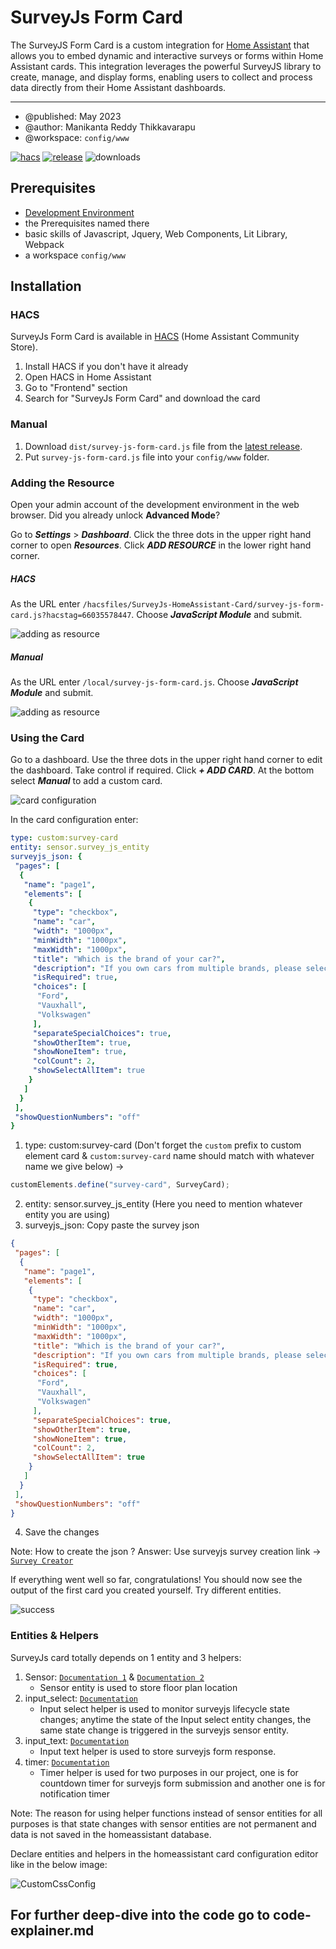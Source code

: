 # SurveyJs Form Card
The SurveyJS Form Card is a custom integration for [Home Assistant][home-assistant] that allows you to embed dynamic and interactive surveys or forms within Home Assistant cards. This integration leverages the powerful SurveyJS library to create, manage, and display forms, enabling users to collect and process data directly from their Home Assistant dashboards.
***

* @published: May 2023
* @author: Manikanta Reddy Thikkavarapu
* @workspace: `config/www`

[![hacs][hacs-badge]][hacs-url]
[![release][release-badge]][release-url]
![downloads][downloads-badge]

## Prerequisites

* [Development Environment](https://github.com/home-assistant-tutorials/01.development-environment)
* the Prerequisites named there
* basic skills of Javascript, Jquery, Web Components, Lit Library, Webpack
* a workspace `config/www`

## Installation

### HACS

SurveyJs Form Card is available in [HACS][hacs] (Home Assistant Community Store).

1. Install HACS if you don't have it already
2. Open HACS in Home Assistant
3. Go to "Frontend" section
4. Search for "SurveyJs Form Card" and download the card

### Manual

1. Download `dist/survey-js-form-card.js` file from the [latest release][release-url].
2. Put `survey-js-form-card.js` file into your `config/www` folder.

### Adding the Resource

Open your admin account of the development environment in the web browser. Did
you already unlock **Advanced Mode**?

Go to ***Settings*** > ***Dashboard***. Click the three dots in the upper right
hand corner to open ***Resources***. Click ***ADD RESOURCE*** in the lower right
hand corner.

##### HACS
As the URL enter `/hacsfiles/SurveyJs-HomeAssistant-Card/survey-js-form-card.js?hacstag=66035578447`. Choose ***JavaScript Module*** and submit.

![adding as resource](img/adding-as-resource_prod.png)

##### Manual
As the URL enter `/local/survey-js-form-card.js`. Choose ***JavaScript Module*** and submit.

![adding as resource](img/adding-as-resource_dev.png)

### Using the Card

Go to a dashboard. Use the three dots in the upper right hand corner to edit the
dashboard. Take control if required. Click ***+ ADD CARD***. At the bottom
select ***Manual*** to add a custom card.

![card configuration](img/card-config-1.png)

In the card configuration enter:

```yaml
type: custom:survey-card
entity: sensor.survey_js_entity
surveyjs_json: {
 "pages": [
  {
   "name": "page1",
   "elements": [
    {
     "type": "checkbox",
     "name": "car",
     "width": "1000px",
     "minWidth": "1000px",
     "maxWidth": "1000px",
     "title": "Which is the brand of your car?",
     "description": "If you own cars from multiple brands, please select all of them.",
     "isRequired": true,
     "choices": [
      "Ford",
      "Vauxhall",
      "Volkswagen"
     ],
     "separateSpecialChoices": true,
     "showOtherItem": true,
     "showNoneItem": true,
     "colCount": 2,
     "showSelectAllItem": true
    }
   ]
  }
 ],
 "showQuestionNumbers": "off"
}
```

1. type: custom:survey-card (Don't forget the `custom` prefix to custom element card & `custom:survey-card` name should match with whatever name we give below) -> 
```js
customElements.define("survey-card", SurveyCard);
```
2. entity: sensor.survey_js_entity (Here you need to mention whatever entity you are using)
3. surveyjs_json: Copy paste the survey json

```json
{
 "pages": [
  {
   "name": "page1",
   "elements": [
    {
     "type": "checkbox",
     "name": "car",
     "width": "1000px",
     "minWidth": "1000px",
     "maxWidth": "1000px",
     "title": "Which is the brand of your car?",
     "description": "If you own cars from multiple brands, please select all of them.",
     "isRequired": true,
     "choices": [
      "Ford",
      "Vauxhall",
      "Volkswagen"
     ],
     "separateSpecialChoices": true,
     "showOtherItem": true,
     "showNoneItem": true,
     "colCount": 2,
     "showSelectAllItem": true
    }
   ]
  }
 ],
 "showQuestionNumbers": "off"
}
```
4. Save the changes

Note:
How to create the json ?
Answer: Use surveyjs survey creation link -> [`Survey Creator`](https://surveyjs.io/create-free-survey)

If everything went well so far, congratulations! You should now see the output of the first card you created yourself. Try different entities.

![success](img/success.png)

### Entities & Helpers

SurveyJs card totally depends on 1 entity and 3 helpers:

1) Sensor: [`Documentation 1`](https://www.home-assistant.io/integrations/sensor/) & [`Documentation 2`](https://developers.home-assistant.io/docs/core/entity/sensor/)
    * Sensor entity is used to store floor plan location
2) input_select: [`Documentation`](https://www.home-assistant.io/integrations/input_select/)
    * Input select helper is used to monitor surveyjs lifecycle state changes; anytime the state of the Input select entity changes, the same state change is triggered in the surveyjs sensor entity.
3) input_text: [`Documentation`](https://www.home-assistant.io/integrations/input_text/)
    * Input text helper is used to store surveyjs form response.
4) timer: [`Documentation`](https://www.home-assistant.io/integrations/timer/)
    * Timer helper is used for two purposes in our project, one is for countdown timer for surveyjs form submission and another one is for notification timer

Note: The reason for using helper functions instead of sensor entities for all purposes is that state changes with sensor entities are not permanent and data is not saved in the homeassistant database.

Declare entities and helpers in the homeassistant card configuration editor like in the below image:

![CustomCssConfig](img/card-config-2.png)


<!-- Badges -->

[hacs-url]: https://github.com/hacs/integration
[hacs-badge]: https://img.shields.io/badge/hacs-default-orange.svg?style=flat-square
[release-badge]: https://img.shields.io/github/v/release/NEU-ABLE-LAB/SurveyJs-HomeAssistant-Card?style=flat-square
[downloads-badge]: https://img.shields.io/github/downloads/NEU-ABLE-LAB/SurveyJs-HomeAssistant-Card/total?style=flat-square

<!-- References -->

[home-assistant]: https://www.home-assistant.io/
[hacs]: https://hacs.xyz
[release-url]: https://github.com/NEU-ABLE-LAB/SurveyJs-HomeAssistant-Card/releases

##  For further deep-dive into the code go to code-explainer.md